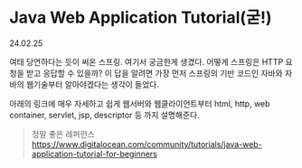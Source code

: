 # Java Web Application Tutorial(굳!)

24.02.25

여태 당연하다는 듯이 써온 스프링. 여기서 궁금한게 생겼다. 어떻게 스프링은 HTTP 요청을 받고 응답할 수 있을까? 이 답을 알려면 가장 먼저 스프링의 기반 코드인 자바와 자바의 웹기술부터 알아야겠다는 생각이 들었다. 

아래의 링크에 매우 자세하고 쉽게 웹서버와 웹클라이언트부터 html, http, web container, servlet, jsp, descriptor 등 까지 설명해준다.

>정말 좋은 레퍼런스
https://www.digitalocean.com/community/tutorials/java-web-application-tutorial-for-beginners

